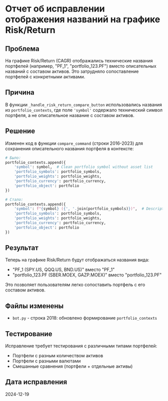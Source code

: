 # Отчет об исправлении отображения названий на графике Risk/Return

## Проблема

На графике Risk/Return (CAGR) отображались технические названия портфелей (например, "PF_1", "portfolio_123.PF") вместо описательных названий с составом активов. Это затрудняло сопоставление портфелей с конкретными активами.

## Причина

В функции `_handle_risk_return_compare_button` использовались названия из `portfolio_contexts`, где поле `'symbol'` содержало технический символ портфеля, а не описательное название с составом активов.

## Решение

Изменен код в функции `compare_command` (строки 2016-2023) для сохранения описательного названия портфеля в контексте:

```python
# Было:
portfolio_contexts.append({
    'symbol': symbol,  # Clean portfolio symbol without asset list
    'portfolio_symbols': portfolio_symbols,
    'portfolio_weights': portfolio_weights,
    'portfolio_currency': portfolio_currency,
    'portfolio_object': portfolio
})

# Стало:
portfolio_contexts.append({
    'symbol': f"{symbol} ({', '.join(portfolio_symbols)})",  # Descriptive name with asset composition
    'portfolio_symbols': portfolio_symbols,
    'portfolio_weights': portfolio_weights,
    'portfolio_currency': portfolio_currency,
    'portfolio_object': portfolio
})
```

## Результат

Теперь на графике Risk/Return будут отображаться названия вида:
- "PF_1 (SPY.US, QQQ.US, BND.US)" вместо "PF_1"
- "portfolio_123.PF (SBER.MOEX, GAZP.MOEX)" вместо "portfolio_123.PF"

Это позволяет пользователям легко сопоставить портфель с его составом активов.

## Файлы изменены

- `bot.py` - строка 2018: обновлено формирование `portfolio_contexts`

## Тестирование

Исправление требует тестирования с различными типами портфелей:
- Портфели с разным количеством активов
- Портфели с разными валютами
- Смешанные сравнения (портфели + отдельные активы)

## Дата исправления

2024-12-19
